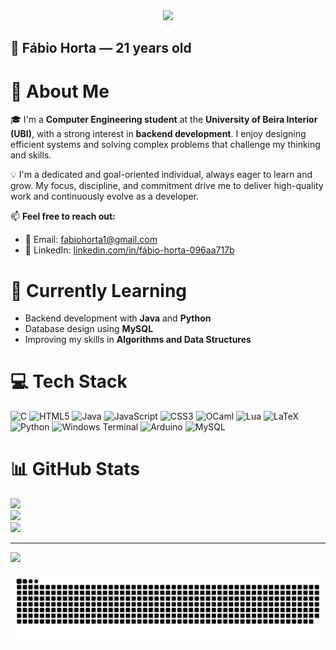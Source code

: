 <div align="center">
  <img height="150" src="https://noic.com.br/wp-content/uploads/2021/07/scene1.gif" />
</div>

##

## 👤 Fábio Horta — 21 years old

# 💫 About Me

🎓 I'm a **Computer Engineering student** at the **University of Beira Interior (UBI)**, with a strong interest in **backend development**. I enjoy designing efficient systems and solving complex problems that challenge my thinking and skills.

💡 I'm a dedicated and goal-oriented individual, always eager to learn and grow. My focus, discipline, and commitment drive me to deliver high-quality work and continuously evolve as a developer.

📫 **Feel free to reach out:**
- 📧 Email: [fabiohorta1@gmail.com](mailto:fabiohorta1@gmail.com)  
- 💼 LinkedIn: [linkedin.com/in/fábio-horta-096aa717b](https://www.linkedin.com/in/fábio-horta-096aa717b/)

# 🚀 Currently Learning
- Backend development with **Java** and **Python**
- Database design using **MySQL**
- Improving my skills in **Algorithms and Data Structures**

# 💻 Tech Stack
![C](https://img.shields.io/badge/c-%2300599C.svg?style=for-the-badge&logo=c&logoColor=white) 
![HTML5](https://img.shields.io/badge/html5-%23E34F26.svg?style=for-the-badge&logo=html5&logoColor=white) 
![Java](https://img.shields.io/badge/java-%23ED8B00.svg?style=for-the-badge&logo=openjdk&logoColor=white) 
![JavaScript](https://img.shields.io/badge/javascript-%23323330.svg?style=for-the-badge&logo=javascript&logoColor=%23F7DF1E) 
![CSS3](https://img.shields.io/badge/css3-%231572B6.svg?style=for-the-badge&logo=css3&logoColor=white) 
![OCaml](https://img.shields.io/badge/OCaml-%23E98407.svg?style=for-the-badge&logo=ocaml&logoColor=white) 
![Lua](https://img.shields.io/badge/lua-%232C2D72.svg?style=for-the-badge&logo=lua&logoColor=white) 
![LaTeX](https://img.shields.io/badge/latex-%23008080.svg?style=for-the-badge&logo=latex&logoColor=white) 
![Python](https://img.shields.io/badge/python-3670A0?style=for-the-badge&logo=python&logoColor=ffdd54) 
![Windows Terminal](https://img.shields.io/badge/Windows%20Terminal-%234D4D4D.svg?style=for-the-badge&logo=windows-terminal&logoColor=white) 
![Arduino](https://img.shields.io/badge/-Arduino-00979D?style=for-the-badge&logo=Arduino&logoColor=white) 
![MySQL](https://img.shields.io/badge/mysql-4479A1.svg?style=for-the-badge&logo=mysql&logoColor=white)

# 📊 GitHub Stats
![](https://github-readme-stats.vercel.app/api?username=FabioHorta&theme=dark&hide_border=false&include_all_commits=false&count_private=true)<br/>
![](https://nirzak-streak-stats.vercel.app/?user=FabioHorta&theme=dark&hide_border=false)<br/>
![](https://github-readme-stats.vercel.app/api/top-langs/?username=FabioHorta&theme=dark&hide_border=false&include_all_commits=false&count_private=true&layout=compact)

---

[![](https://visitcount.itsvg.in/api?id=FabioHorta&icon=8&color=7)](https://visitcount.itsvg.in)

<div align="center">
  <img src="https://raw.githubusercontent.com/Platane/snk/output/github-contribution-grid-snake.svg" alt="Snake animation" />
</div>

###
